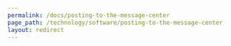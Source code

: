 ```yaml
---
permalink: /docs/posting-to-the-message-center
page_path: /technology/software/posting-to-the-message-center
layout: redirect
---
```

